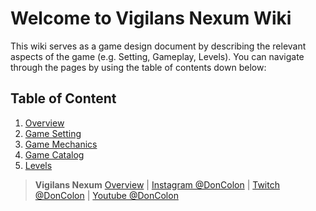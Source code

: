 # Welcome to Vigilans Nexum Wiki

This wiki serves as a game design document by describing the relevant aspects of the game (e.g. Setting, Gameplay, Levels). You can navigate through the pages by using the table of contents down below:

## Table of Content

1. [Overview](Overview)
2. [Game Setting](Game-Setting)
3. [Game Mechanics](Game-Mechanics)
4. [Game Catalog](Game-Catalog)
5. [Levels](Levels)

> **Vigilans Nexum**
> [Overview](Overview) | [Instagram @DonColon](https://www.instagram.com/doncolon/) | [Twitch @DonColon](https://www.twitch.tv/doncolon) | [Youtube @DonColon](https://www.youtube.com/channel/UCoOaD0du25LCn8NOBgV7rCw)
